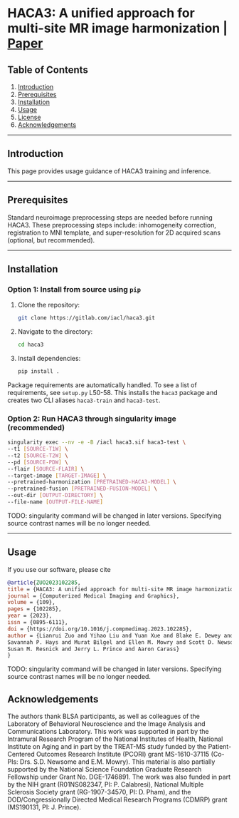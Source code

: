 # HACA3: A unified approach for multi-site MR image harmonization | [Paper](https://www.sciencedirect.com/science/article/pii/S0895611123001039)

## Table of Contents
1. [Introduction](#introduction)
2. [Prerequisites](#prerequisites)
3. [Installation](#installation)
4. [Usage](#usage)
5. [License](#license)
6. [Acknowledgements](#acknoledgements)

---

## Introduction
This page provides usage guidance of HACA3 training and inference. 

---

## Prerequisites 
Standard neuroimage preprocessing steps are needed before running HACA3. These preprocessing steps include:
inhomogeneity correction, registration to MNI template, and super-resolution for 2D acquired scans (optional, but recommended). 

--- 

## Installation

### Option 1: Install from source using `pip`
1. Clone the repository:
    ```bash
    git clone https://gitlab.com/iacl/haca3.git 
    ```
2. Navigate to the directory:
    ```bash
    cd haca3
    ```
3. Install dependencies:
    ```bash
    pip install . 
    ```
Package requirements are automatically handled. To see a list of requirements, see `setup.py` L50-58. 
This installs the `haca3` package and creates two CLI aliases `haca3-train` and `haca3-test`.

### Option 2: Run HACA3 through singularity image (recommended)
   ```bash
   singularity exec --nv -e -B /iacl haca3.sif haca3-test \
   --t1 [SOURCE-T1W] \
   --t2 [SOURCE-T2W] \
   --pd [SOURCE-PDW] \
   --flair [SOURCE-FLAIR] \
   --target-image [TARGET-IMAGE] \
   --pretrained-harmonization [PRETRAINED-HACA3-MODEL] \
   --pretrained-fusion [PRETRAINED-FUSION-MODEL] \
   --out-dir [OUTPUT-DIRECTORY] \
   --file-name [OUTPUT-FILE-NAME] 
   ```
TODO: singularity command will be changed in later versions. Specifying source contrast names will be no longer needed.

---

## Usage
If you use our software, please cite 
   ```bibtex
   @article{ZUO2023102285,
   title = {HACA3: A unified approach for multi-site MR image harmonization},
   journal = {Computerized Medical Imaging and Graphics},
   volume = {109},
   pages = {102285},
   year = {2023},
   issn = {0895-6111},
   doi = {https://doi.org/10.1016/j.compmedimag.2023.102285},
   author = {Lianrui Zuo and Yihao Liu and Yuan Xue and Blake E. Dewey and Samuel W. Remedios and 
   Savannah P. Hays and Murat Bilgel and Ellen M. Mowry and Scott D. Newsome and Peter A. Calabresi and 
   Susan M. Resnick and Jerry L. Prince and Aaron Carass}
   }
   ```
TODO: singularity command will be changed in later versions. Specifying source contrast names will be no longer needed.

## Acknowledgements
The authors thank BLSA participants, as well as colleagues of the Laboratory of Behavioral Neuroscience and 
the Image Analysis and Communications Laboratory. This work was supported in part by the Intramural Research Program 
of the National Institutes of Health, National Institute on Aging and in part by the TREAT-MS study funded by 
the Patient-Centered Outcomes Research Institute (PCORI) grant MS-1610-37115 (Co-PIs: Drs. S.D. Newsome and E.M. Mowry). 
This material is also partially supported by the National Science Foundation Graduate Research Fellowship under 
Grant No. DGE-1746891. The work was also funded in part by the NIH grant (R01NS082347, PI: P. Calabresi), 
National Multiple Sclerosis Society grant (RG-1907-34570, PI: D. Pham), and 
the DOD/Congressionally Directed Medical Research Programs (CDMRP) grant (MS190131, PI: J. Prince).
